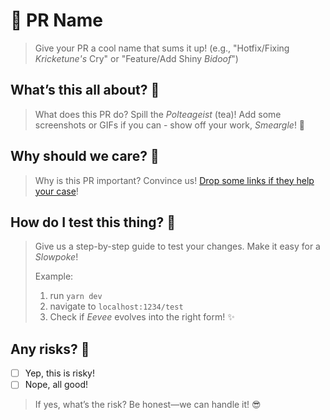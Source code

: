 # 🚀 PR Name

> Give your PR a cool name that sums it up!
> (e.g., "Hotfix/Fixing _Kricketune's_ Cry" or "Feature/Add Shiny _Bidoof_")

## What’s this all about? 🤔

> What does this PR do? Spill the _Polteageist_ (tea)!
> Add some screenshots or GIFs if you can - show off your work, _Smeargle_! 🎨

## Why should we care? 🙌

> Why is this PR important? Convince us!
> [Drop some links if they help your case](#)!

## How do I test this thing? 🧪

> Give us a step-by-step guide to test your changes. Make it easy for a _Slowpoke_!
>
> Example:
>
> 1. run `yarn dev`
> 2. navigate to `localhost:1234/test`
> 3. Check if _Eevee_ evolves into the right form! ✨

## Any risks? 😬

- [ ] Yep, this is risky!
- [ ] Nope, all good!

> If yes, what’s the risk? Be honest—we can handle it! 😎
